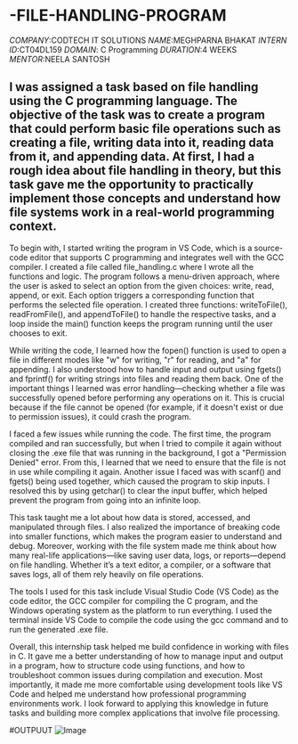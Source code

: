 # -FILE-HANDLING-PROGRAM
*COMPANY*:CODTECH IT SOLUTIONS
*NAME*:MEGHPARNA BHAKAT
*INTERN ID*:CT04DL159
*DOMAIN*: C Programming
*DURATION*:4 WEEKS
*MENTOR*:NEELA SANTOSH

## I was assigned a task based on file handling using the C programming language. The objective of the task was to create a program that could perform basic file operations such as creating a file, writing data into it, reading data from it, and appending data. At first, I had a rough idea about file handling in theory, but this task gave me the opportunity to practically implement those concepts and understand how file systems work in a real-world programming context.

To begin with, I started writing the program in VS Code, which is a source-code editor that supports C programming and integrates well with the GCC compiler. I created a file called file_handling.c where I wrote all the functions and logic. The program follows a menu-driven approach, where the user is asked to select an option from the given choices: write, read, append, or exit. Each option triggers a corresponding function that performs the selected file operation. I created three functions: writeToFile(), readFromFile(), and appendToFile() to handle the respective tasks, and a loop inside the main() function keeps the program running until the user chooses to exit.

While writing the code, I learned how the fopen() function is used to open a file in different modes like "w" for writing, "r" for reading, and "a" for appending. I also understood how to handle input and output using fgets() and fprintf() for writing strings into files and reading them back. One of the important things I learned was error handling—checking whether a file was successfully opened before performing any operations on it. This is crucial because if the file cannot be opened (for example, if it doesn't exist or due to permission issues), it could crash the program.

I faced a few issues while running the code. The first time, the program compiled and ran successfully, but when I tried to compile it again without closing the .exe file that was running in the background, I got a "Permission Denied" error. From this, I learned that we need to ensure that the file is not in use while compiling it again. Another issue I faced was with scanf() and fgets() being used together, which caused the program to skip inputs. I resolved this by using getchar() to clear the input buffer, which helped prevent the program from going into an infinite loop.

This task taught me a lot about how data is stored, accessed, and manipulated through files. I also realized the importance of breaking code into smaller functions, which makes the program easier to understand and debug. Moreover, working with the file system made me think about how many real-life applications—like saving user data, logs, or reports—depend on file handling. Whether it’s a text editor, a compiler, or a software that saves logs, all of them rely heavily on file operations.

The tools I used for this task include Visual Studio Code (VS Code) as the code editor, the GCC compiler for compiling the C program, and the Windows operating system as the platform to run everything. I used the terminal inside VS Code to compile the code using the gcc command and to run the generated .exe file.

Overall, this internship task helped me build confidence in working with files in C. It gave me a better understanding of how to manage input and output in a program, how to structure code using functions, and how to troubleshoot common issues during compilation and execution. Most importantly, it made me more comfortable using development tools like VS Code and helped me understand how professional programming environments work. I look forward to applying this knowledge in future tasks and building more complex applications that involve file processing.

#OUTPUUT
![Image](https://github.com/user-attachments/assets/975e07c0-18da-48e3-a58b-33b5d2816d94)
